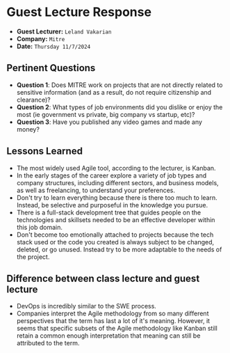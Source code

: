 # Guest Lecture Response
* **Guest Lecturer:** `Leland Vakarian`
* **Company:** `Mitre`
* **Date:** `Thursday 11/7/2024`

## Pertinent Questions
* **Question 1**: Does MITRE work on projects that are not directly related to sensitive information (and as a result, do not require citizenship and clearance)?
* **Question 2**: What types of job environments did you dislike or enjoy the most (ie government vs private, big company vs startup, etc)?
* **Question 3**: Have you published any video games and made any money?


## Lessons Learned
* The most widely used Agile tool, according to the lecturer, is Kanban.
* In the early stages of the career explore a variety of job types and company structures, including different sectors, and business models, as well as freelancing, to understand your preferences.
* Don't try to learn everything because there is there too much to learn. Instead, be selective and purposeful in the knowledge you pursue.
* There is a full-stack development tree that guides people on the technologies and skillsets needed to be an effective developer within this job domain.
* Don't become too emotionally attached to projects because the tech stack used or the code you created is always subject to be changed, deleted, or go unused. Instead try to be more adaptable to the needs of the project.

## Difference between class lecture and guest lecture
* DevOps is incredibly similar to the SWE process.
* Companies interpret the Agile methodology from so many different perspectives that the term has last a lot of it's meaning. However, it seems that specific subsets of the Agile methodology like Kanban still retain a common enough interpretation that meaning can still be attributed to the term.
